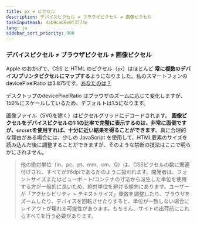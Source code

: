 ```yaml
---
title: px ≠ ピクセル
description: デバイスピクセル ≠ ブラウザピクセル ≠ 画像ピクセル
taskInputHash: 4ab9ca69e0f3774e
lang: ja
sidebar_sort_priority: 900
---
```

### デバイスピクセル ≠ ブラウザピクセル ≠ 画像ピクセル

Apple のおかげで、CSS と HTML のピクセル（`px`）はほとんど **常に複数のデバイス/プリンタピクセルにマップする**ようになりました。私のスマートフォンの devicePixelRatio は3.875です。[あなたのは？](https://www.mydevice.io/)

デスクトップのdevicePixelRatio はブラウザのズームに応じて変化しますが、150%にスケールしているため、デフォルトは1.5になります。

画像ファイル（SVGを除く）はピクセルグリッドにデコードされます。 **画像ピクセルをデバイスピクセルの1:1の比率で完璧に表示するのは、非常に面倒ですが、`srcset`を使用すれば、十分に近い結果を得ることができます**。真に合理的な理由がある場合には、少しの JavaScript を使用して、HTML要素のサイズを読み込んだ後に調整することができますが、そのような禁断の技法はここで明らかにされません。

> 他の絶対単位（in、pc、pt、mm、cm、Q）は、CSSピクセルの数に関連付けされ、すべてが96dpiであるかのように扱われます。開発者は、フォントサイズまたはビューポート/コンテナの寸法から派生した単位を使用する方が一般的に良いため、絶対単位を避ける傾向にあります。ユーザーが「アクセシビリティ > テキストサイズ」乗数を調整したり、ブラウザをズームしたり、デバイスを回転させたりすると、単位が一致しない場合にレイアウトが壊れる可能性があります。もちろん、サイトの出荷前にこれらすべてを行う必要があります。
